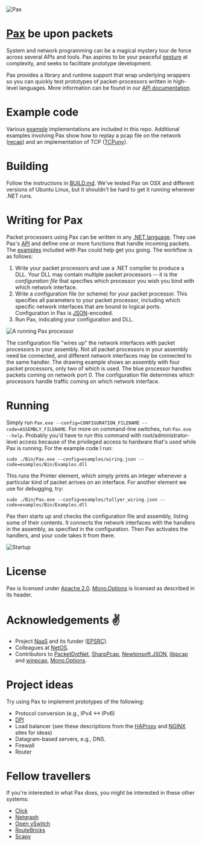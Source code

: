 ![Pax](http://www.cl.cam.ac.uk/~ns441/pax/pax.png)

# [Pax](https://en.wiktionary.org/wiki/pax#Latin) be upon packets

System and network programming can be a magical mystery tour de force across
several APIs and tools.  Pax aspires to be your peaceful
[gesture](http://en.wikipedia.org/wiki/V_sign) at complexity, and seeks to
facilitate prototype development.

Pax provides a library and runtime support that wrap underlying wrappers so
you can quickly test prototypes of packet-processors written in high-level
languages. More information can be found in our [API documentation](API.md).

# Example code
Various [example](https://github.com/niksu/pax/tree/master/examples)
implementations are included in this repo.
Additional examples involving Pax show how to replay a pcap file on the network
([recap](https://github.com/niksu/recap)) and an implementation of TCP
([TCPuny](https://github.com/niksu/tcpuny)).

# Building
Follow the instructions in [BUILD.md](BUILD.md).
We've tested Pax on OSX and different versions of Ubuntu Linux, but it shouldn't
be hard to get it running wherever .NET runs.

# Writing for Pax
Packet processers using Pax can be written in any [.NET language](https://en.wikipedia.org/wiki/List_of_CLI_languages).
They use Pax's [API](API.md) and define one or more functions that handle incoming packets.
The [examples](examples) included with Pax could help get you going.
The workflow is as follows:

1. Write your packet processors and use a .NET compiler to produce a DLL. Your DLL may contain multiple packet processors -- it is the *configuration file* that specifies which processor you wish you bind with which network interface.
2. Write a configuration file (or scheme) for your packet processor. This specifies all parameters to your packet processor, including which specific network interfaces that are bound to logical ports. Configuration in Pax is [JSON](https://en.wikipedia.org/wiki/JSON)-encoded.
3. Run Pax, indicating your configuration and DLL.

![A running Pax processor](http://www.cl.cam.ac.uk/~ns441/pax/running.png)

The configuration file "wires up" the network interfaces with packet processors in your assembly. Not all packet processors in your assembly need be connected, and different network interfaces may be connected to the same handler.
The drawing example shows an assembly with four packet processors, only two of which is used. The blue processor handles packets coming on network port 0. The configuration file determines which processors handle traffic coming on which network interface.

# Running
Simply run `Pax.exe --config=CONFIGURATION_FILENAME --code=ASSEMBLY_FILENAME`.
For more on command-line switches, run `Pax.exe --help`.
Probably you'd have to run this command with root/administrator-level access
because of the privileged access to hardware that's used while Pax is running.
For the example code I run:
```
sudo ./Bin/Pax.exe --config=examples/wiring.json --code=examples/Bin/Examples.dll
```

This runs the Printer element, which simply prints an integer whenever a
particular kind of packet arrives on an interface. For another element we use
for debugging, try:
```
sudo ./Bin/Pax.exe --config=examples/tallyer_wiring.json --code=examples/Bin/Examples.dll
```

Pax then starts up and checks the configuration file and assembly, listing some of their contents.
It connects the network interfaces with the handlers in the assembly, as specified in the configuration.
Then Pax activates the handlers, and your code takes it from there.

![Startup](http://www.cl.cam.ac.uk/~ns441/pax/start_screenshot.png)

# License
Pax is licensed under [Apache 2.0](license).
[Mono.Options](Options.cs) is licensed as described in its header.


# Acknowledgements :v:
* Project [NaaS](http://www.naas-project.org/) and its funder ([EPSRC](http://epsrc.ac.uk)).
* Colleagues at [NetOS](http://www.cl.cam.ac.uk/research/srg/netos/).
* Contributors to [PacketDotNet](https://github.com/chmorgan/packetnet),
  [SharpPcap](https://github.com/chmorgan/sharppcap),
  [Newtonsoft.JSON](https://github.com/JamesNK/Newtonsoft.Json/),
  [libpcap](http://www.tcpdump.org/) and [winpcap](http://www.winpcap.org/),
  [Mono.Options](https://github.com/mono/mono/blob/master/mcs/class/Mono.Options/Mono.Options/Options.cs).

# Project ideas
Try using Pax to implement prototypes of the following:
* Protocol conversion (e.g., IPv4 <-> IPv6)
* [DPI](https://en.wikipedia.org/wiki/Deep_packet_inspection)
* Load balancer (see these descriptions from the [HAProxy](http://1wt.eu/articles/2006_lb/index.html) and [NGINX](http://nginx.org/en/docs/http/load_balancing.html) sites for ideas)
* Datagram-based servers, e.g., DNS.
* Firewall
* Router

# Fellow travellers
If you're interested in what Pax does, you might be interested in these other systems:
* [Click](http://read.cs.ucla.edu/click/click)
* [Netgraph](https://en.wikipedia.org/wiki/Netgraph)
* [Open vSwitch](https://en.wikipedia.org/wiki/Open_vSwitch)
* [RouteBricks](routebricks.org)
* [Scapy](https://en.wikipedia.org/wiki/Scapy)
